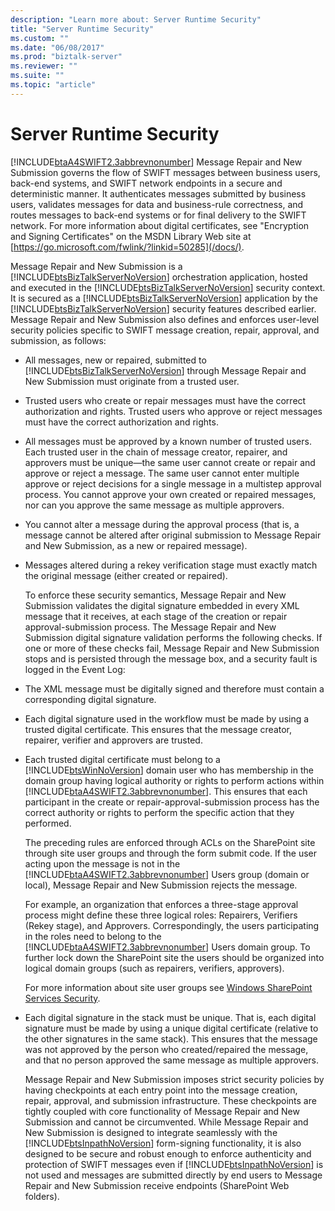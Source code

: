 ```yaml
---
description: "Learn more about: Server Runtime Security"
title: "Server Runtime Security"
ms.custom: ""
ms.date: "06/08/2017"
ms.prod: "biztalk-server"
ms.reviewer: ""
ms.suite: ""
ms.topic: "article"
---
```

# Server Runtime Security
[!INCLUDE[btaA4SWIFT2.3abbrevnonumber](../../includes/btaa4swift2-3abbrevnonumber-md.md)] Message Repair and New Submission governs the flow of SWIFT messages between business users, back-end systems, and SWIFT network endpoints in a secure and deterministic manner. It authenticates messages submitted by business users, validates messages for data and business-rule correctness, and routes messages to back-end systems or for final delivery to the SWIFT network. For more information about digital certificates, see "Encryption and Signing Certificates" on the MSDN Library Web site at [https://go.microsoft.com/fwlink/?linkid=50285](/docs/).

 Message Repair and New Submission is a [!INCLUDE[btsBizTalkServerNoVersion](../../includes/btsbiztalkservernoversion-md.md)] orchestration application, hosted and executed in the [!INCLUDE[btsBizTalkServerNoVersion](../../includes/btsbiztalkservernoversion-md.md)] security context. It is secured as a [!INCLUDE[btsBizTalkServerNoVersion](../../includes/btsbiztalkservernoversion-md.md)] application by the [!INCLUDE[btsBizTalkServerNoVersion](../../includes/btsbiztalkservernoversion-md.md)] security features described earlier. Message Repair and New Submission also defines and enforces user-level security policies specific to SWIFT message creation, repair, approval, and submission, as follows:

- All messages, new or repaired, submitted to [!INCLUDE[btsBizTalkServerNoVersion](../../includes/btsbiztalkservernoversion-md.md)] through Message Repair and New Submission must originate from a trusted user.

- Trusted users who create or repair messages must have the correct authorization and rights. Trusted users who approve or reject messages must have the correct authorization and rights.

- All messages must be approved by a known number of trusted users. Each trusted user in the chain of message creator, repairer, and approvers must be unique—the same user cannot create or repair and approve or reject a message. The same user cannot enter multiple approve or reject decisions for a single message in a multistep approval process. You cannot approve your own created or repaired messages, nor can you approve the same message as multiple approvers.

- You cannot alter a message during the approval process (that is, a message cannot be altered after original submission to Message Repair and New Submission, as a new or repaired message).

- Messages altered during a rekey verification stage must exactly match the original message (either created or repaired).

  To enforce these security semantics, Message Repair and New Submission validates the digital signature embedded in every XML message that it receives, at each stage of the creation or repair approval-submission process. The Message Repair and New Submission digital signature validation performs the following checks. If one or more of these checks fail, Message Repair and New Submission stops and is persisted through the message box, and a security fault is logged in the Event Log:

- The XML message must be digitally signed and therefore must contain a corresponding digital signature.

- Each digital signature used in the workflow must be made by using a trusted digital certificate. This ensures that the message creator, repairer, verifier and approvers are trusted.

- Each trusted digital certificate must belong to a [!INCLUDE[btsWinNoVersion](../../includes/btswinnoversion-md.md)] domain user who has membership in the domain group having logical authority or rights to perform actions within [!INCLUDE[btaA4SWIFT2.3abbrevnonumber](../../includes/btaa4swift2-3abbrevnonumber-md.md)]. This ensures that each participant in the create or repair-approval-submission process has the correct authority or rights to perform the specific action that they performed.

   The preceding rules are enforced through ACLs on the SharePoint site through site user groups and through the form submit code. If the user acting upon the message is not in the [!INCLUDE[btaA4SWIFT2.3abbrevnonumber](../../includes/btaa4swift2-3abbrevnonumber-md.md)] Users group (domain or local), Message Repair and New Submission rejects the message.

   For example, an organization that enforces a three-stage approval process might define these three logical roles: Repairers, Verifiers (Rekey stage), and Approvers. Correspondingly, the users participating in the roles need to belong to the [!INCLUDE[btaA4SWIFT2.3abbrevnonumber](../../includes/btaa4swift2-3abbrevnonumber-md.md)] Users domain group. To further lock down the SharePoint site the users should be organized into logical domain groups (such as repairers, verifiers, approvers).

   For more information about site user groups see [Windows SharePoint Services Security](../../adapters-and-accelerators/accelerator-swift/windows-sharepoint-services-security.md).

- Each digital signature in the stack must be unique. That is, each digital signature must be made by using a unique digital certificate (relative to the other signatures in the same stack). This ensures that the message was not approved by the person who created/repaired the message, and that no person approved the same message as multiple approvers.

  Message Repair and New Submission imposes strict security policies by having checkpoints at each entry point into the message creation, repair, approval, and submission infrastructure. These checkpoints are tightly coupled with core functionality of Message Repair and New Submission and cannot be circumvented. While Message Repair and New Submission is designed to integrate seamlessly with the [!INCLUDE[btsInpathNoVersion](../../includes/btsinpathnoversion-md.md)] form-signing functionality, it is also designed to be secure and robust enough to enforce authenticity and protection of SWIFT messages even if [!INCLUDE[btsInpathNoVersion](../../includes/btsinpathnoversion-md.md)] is not used and messages are submitted directly by end users to Message Repair and New Submission receive endpoints (SharePoint Web folders).
